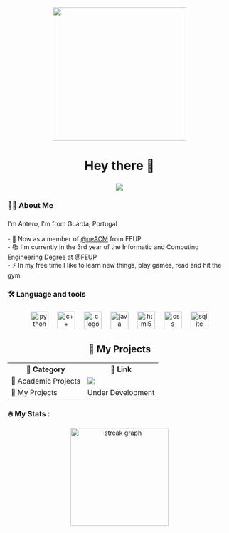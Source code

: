 <div align="center">
  <img src="https://media1.giphy.com/media/v1.Y2lkPTc5MGI3NjExeDk3Z3AwbDJ6b2xpeG00aTFnNDY0aTVpZnNuZHN4M3BoM2I1OWlnaiZlcD12MV9pbnRlcm5hbF9naWZfYnlfaWQmY3Q9Zw/ij1WvlilscRFoIRn7u/giphy.gif" width="300">
</div>



###

<h1 align="center">Hey there 👋</h1>

###

<div align="center">
  <img src="https://visitor-badge.laobi.icu/badge?page_id=Teroooo.Teroooo&"  />
</div>

<h3 align="left">👩‍💻  About Me</h3>

###

<p align="left">I'm Antero, I'm from Guarda, Portugal<br><br>- 🔭 Now as a member of <a href="https://github.com/acmfeup">@neACM</a> from FEUP <br>- 📚 I'm currently in the 3rd year of the Informatic and Computing Engineering Degree at <a href="https://github.com/FEUP"> @FEUP </a><br>- ⚡ In my free time I like to learn new things, play games, read and hit the gym</p>

###

<h3 align="left">🛠 Language and tools</h3>

###

<div align="center">
  <img src="https://cdn.jsdelivr.net/gh/devicons/devicon/icons/python/python-plain.svg" height="40" alt="python logo"  />
  <img width="12" />
  <img src="https://upload.wikimedia.org/wikipedia/commons/1/18/ISO_C%2B%2B_Logo.svg" height="40" alt="c++ logo"  />
  <img width="12" />
  <img src="https://upload.wikimedia.org/wikipedia/commons/d/d8/C_Language_Logo.svg" height="40" alt="c logo"  />
  <img width="12" />
  <img src="https://cdn.jsdelivr.net/gh/devicons/devicon/icons/java/java-plain-wordmark.svg" height="40" alt="java logo"  />
  <img width="12" />
  <img src="https://cdn.jsdelivr.net/gh/devicons/devicon/icons/html5/html5-original-wordmark.svg" height="40" alt="html5 logo"  />
  <img width="12" />
  <img src="https://cdn.jsdelivr.net/gh/devicons/devicon/icons/css3/css3-original-wordmark.svg" height="40" alt="css logo"  />
  <img width="12" />
  <img src="https://upload.wikimedia.org/wikipedia/commons/3/38/SQLite370.svg" height="40" alt="sqlite logo"  />
</div>


###

<div align="center">

## 🚀 My Projects  

<table>
  <tr>
    <th>📂 Category</th>
    <th>🔗 Link</th>
  </tr>
  <tr>
    <td>🔧 Academic Projects</td>
    <td><a href="projects.md"><img src="https://img.shields.io/badge/Press_Here-%F0%9F%92%BB-blue?style=for-the-badge"></a></td>
  </tr>
  <tr>
    <td>🔮 My Projects</td>
    <td>Under Development</td>
  </tr>
</table>

</div>

<h3 align="left">🔥   My Stats :</h3>

###

<div align="center">
  <img src="https://streak-stats.demolab.com?user=Teroooo&locale=en&mode=daily&theme=dark&hide_border=false&border_radius=5&order=3" height="220" alt="streak graph"  />
</div>

###
